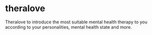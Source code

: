 # theralove
Theralove to introduce the most suitable mental health therapy to you according to your personalities, mental health state and more.


